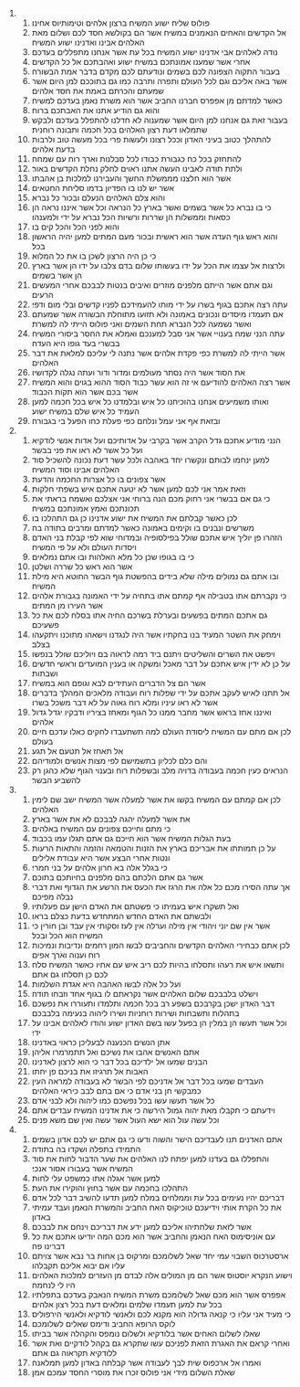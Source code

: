 <ol>
  <li>
    <ol>
      <li>פולוס שליח ישוע המשיח ברצון אלהים וטימותיוס אחינו׃</li>
      <li>אל הקדשים והאחים הנאמנים במשיח אשר הם בקולשא חסד לכם ושלום מאת האלהים אבינו ואדנינו ישוע המשיח׃</li>
      <li>נודה לאלהים אבי אדנינו ישוע המשיח בכל עת אשר אנחנו מתפללים בעדכם׃</li>
      <li>אחרי אשר שמענו אמונתכם במשיח ישוע ואהבתכם אל כל הקדשים׃</li>
      <li>בעבור התקוה הצפונה לכם בשמים ונודעתם לכם מקדם בדבר אמת הבשורה׃</li>
      <li>אשר באה אליכם וגם לכל העולם ותפרה ותרבה כמו גם בתוככם למן היום אשר שמעתם והכרתם באמת את חסד אלהים׃</li>
      <li>כאשר למדתם מן אפפרס חברנו החביב אשר הוא משרת נאמן בעדכם למשיח׃</li>
      <li>והוא גם הודיע אתנו את האבתכם ברוח׃</li>
      <li>בעבור זאת גם אנחנו למן היום אשר שמענוה לא חדלנו להתפלל בעדכם ולבקש שתמלאו דעת רצון האלהים בכל חכמה ותבונה רוחנית׃</li>
      <li>להתהלך כטוב בעיני האדון וככל רצונו ולעשות פרי בכל מעשה טוב ולרבות בדעת אלהים׃</li>
      <li>להתחזק בכל כח כגבורת כבודו לכל סבלנות וארך רוח עם שמחה׃</li>
      <li>ולתת תודה לאבינו העשה אתנו ראוים לחלק נחלת הקדשים באור׃</li>
      <li>אשר הוא חלצנו מממשלת החשך והעבירנו למלכות בן אהבתו׃</li>
      <li>אשר יש לנו בו הפדיון בדמו סליחת החטאים׃</li>
      <li>והוא צלם האלהים הנעלם ובכור כל נברא׃</li>
      <li>כי בו נברא כל אשר בשמים ואשר בארץ כל הנראה וכל אשר איננו נראה הן כסאות וממשלות הן שררות ורשיות הכל נברא על ידי ולמענהו׃</li>
      <li>והוא לפני הכל והכל קים בו׃</li>
      <li>והוא ראש גוף העדה אשר הוא ראשית ובכור מעם המתים למען יהיה הראשון בכל׃</li>
      <li>כי כן היה הרצון לשכן בו את כל המלוא׃</li>
      <li>ולרצות אל עצמו את הכל על ידו בעשותו שלום בדם צלבו על ידו הן אשר בארץ הן אשר בשמים׃</li>
      <li>וגם אתם אשר הייתם מלפנים מוזרים ואיבים בנטות לבבכם אחרי המעשים הרעים׃</li>
      <li>עתה רצה אתכם בגוף בשרו על ידי מותו להעמידכם לפניו קדשים ובלי מום ודפי׃</li>
      <li>אם תעמדו מיסדים ונכונים באמונה ולא תזועו מתוחלת הבשורה אשר שמעתם ואשר נשמעה לכל הנברא תחת השמים ואני פולוס הייתי לה למשרת׃</li>
      <li>עתה הנני שמח בענויי אשר אני סבל למענכם ואמלא את החסר ביסורי המשיח בבשרי בעד גופו היא העדה׃</li>
      <li>אשר הייתי לה למשרת כפי פקדת אלהים אשר נתנה לי עליכם למלאת את דבר האלהים׃</li>
      <li>את הסוד אשר היה נסתר מעולמים ומדור ודור ועתה נגלה לקדושיו׃</li>
      <li>אשר רצה האלהים להודיעם אי זה הוא עשר כבוד הסוד ההוא בגוים והוא המשיח אשר בכם אשר הוא תקות הכבוד׃</li>
      <li>ואותו משמיעים אנחנו בהוכיחנו כל איש ובלמדנו כל איש בכל חכמה למען העמיד כל איש שלם במשיח ישוע׃</li>
      <li>ובזאת אף אני עמל ונלחם כפי פעלת כחו הפעל בי בגבורה׃</li>
    </ol>
  </li>
  <li>
    <ol>
      <li>הנני מודיע אתכם גדל הקרב אשר בקרבי על אדותיכם ועל אדות אנשי לודקיא ועל כל אשר לא ראו את פני בבשר׃</li>
      <li>למען ינחמו לבותם ונקשרו יחד באהבה ולכל עשר דעת נכונה להשכיל סוד האלהים אבינו וסוד המשיח׃</li>
      <li>אשר צפונים בו כל אצרות החכמה והדעת׃</li>
      <li>וזאת אמר אני לכם למען אשר לא יטעה אתכם איש בשפתי חלקות׃</li>
      <li>כי גם אם בבשרי אני רחוק מכם הנה ברוחי אני אצלכם ואשמח בראתי את תכונתכם ואמץ אמונתכם במשיח׃</li>
      <li>לכן כאשר קבלתם את המשיח את ישוע אדנינו כן גם התהלכו בו׃</li>
      <li>משרשים ונבנים בו וקימים באמונה כאשר למדתם ומרבים בתודה בה׃</li>
      <li>הזהרו פן יוליך איש אתכם שולל בפילסופיה ובמדוחי שוא לפי קבלת בני האדם ויסדות העולם ולא על פי המשיח׃</li>
      <li>כי בו בגופו שכן כל מלא האלהות ובו אתם נמלאים׃</li>
      <li>אשר הוא ראש כל שררה ושלטן׃</li>
      <li>ובו אתם גם נמולים מילה שלא בידים בהפשטת גוף הבשר החוטא היא מילת המשיח׃</li>
      <li>כי נקברתם אתו בטבילה אף קמתם אתו בתחיה על ידי האמונה בגבורת אלהים אשר העירו מן המתים׃</li>
      <li>גם אתכם המתים בפשעים ובערלת בשרכם החיה אתו בסלח לכם את כל פשעיכם׃</li>
      <li>וימחק את השטר המעיד בנו בחקתיו אשר היה לנגדנו וישאהו מתוכנו ויתקעהו בצלב׃</li>
      <li>ויפשט את השרים והשליטים ויתנם ביד רמה לראוה בם ויוליכם שולל בנפשו׃</li>
      <li>על כן לא ידין איש אתכם על דבר מאכל ומשקה או בענין המועדים וראשי חדשים ושבתות׃</li>
      <li>אשר הם צל הדברים העתידים לבא וגופם הוא במשיח׃</li>
      <li>אל תתנו לאיש לעקב אתכם על ידי שפלות רוח ועבודה מלאכים המהלך בדברים אשר לא ראו עיניו ומלא רוח גאוה על לא דבר משכל בשרו׃</li>
      <li>ואיננו אחז בראש אשר מחבר ממנו כל הגוף ומאחז בציריו ודבקיו יגדל גדול אלהים׃</li>
      <li>לכן אם מתם עם המשיח ליסודת העולם למה תשתעבדו לחקים כאלו עדכם חיים בעולם׃</li>
      <li>אל תאחז אל תטעם אל תגע׃</li>
      <li>והם כלם לכליון בתשמישם לפי מצות אנשים ולמודיהם׃</li>
      <li>הנראים כעין חכמה בעבודה בדויה מלב ובשפלות רוח ובענוי הגוף שלא כהגן רק להשביע הבשר׃</li>
    </ol>
  </li>
  <li>
    <ol>
      <li>לכן אם קמתם עם המשיח בקשו את אשר למעלה אשר המשיח ישב שם לימין האלהים׃</li>
      <li>את אשר למעלה יהגה לבבכם לא את אשר בארץ׃</li>
      <li>כי מתם וחייכם צפונים עם המשיח באלהים׃</li>
      <li>בעת הגלות המשיח אשר הוא חייכם גם אתם תגלו עמו בכבוד׃</li>
      <li>על כן תמותתו את אבריכם בארץ את הזנות והטמאה והזמה והתאות הרעות ונטות אחרי הבצע אשר היא עבודת אלילים׃</li>
      <li>כי בגלל אלה בא חרון אלהים על בני חמרי׃</li>
      <li>אשר גם אתם הלכתם בהם מלפנים בחיותכם בתוכם׃</li>
      <li>אך עתה הסירו מכם כל אלה את הרגז את הכעס את הרשע את הגדוף ואת דברי נבלה מפיכם׃</li>
      <li>ואל תשקרו איש בעמיתו כי פשטתם את האדם הישן עם פעלותיו׃</li>
      <li>ולבשתם את האדם החדש המתחדש בדעת כצלם בראו׃</li>
      <li>אשר אין שם יוני ויהודי אין מילה וערלה אין לעז וסקותי אין עבד ובן חורין כי המשיח הוא הכל ובכל׃</li>
      <li>לכן אתם כבחירי האלהים הקדשים והחביבים לבשו המון רחמים ונדיבות ונמיכות רוח וענוה וארך אפים׃</li>
      <li>ותשאו איש את רעהו ותסלחו בהיות לכם ריב איש עם אחיו כאשר המשיח סלח לכם כן תסלחו גם אתם׃</li>
      <li>ועל כל אלה לבשו האהבה היא אגדת השלמות׃</li>
      <li>וישלט בלבבכם שלום האלהים אשר נקראתם לו בגוף אחד וזבחו תודה׃</li>
      <li>דבר האדון ישכן בקרבכם בשפע רב בכל חכמה ותלמדו ותעוררו את נפשכם בתהלות ותשבחות ושירות רוחניות ושירו ליהוה בנעימה בלבבכם׃</li>
      <li>וכל אשר תעשו הן במלין הן בפעל עשו בשם האדון ישוע והודו לאלהים אבינו על ידי׃</li>
      <li>אתן הנשים הכנענה לבעליכן כראוי באדנינו׃</li>
      <li>אתם האנשים אהבו את נשיכם ואל תתמרמרו אליהן׃</li>
      <li>הבנים שמעו אל ילדיכם בכל דבר כי הוא לרצון לאדנינו׃</li>
      <li>האבות אל תרגיזו את בניכם פן יחתו׃</li>
      <li>העבדים שמעו בכל דבר אל אדניכם לפי הבשר לא בעבודה למראה העין כמבקשי חן בני אדם כי אם בתם לבב כיראי האלהים׃</li>
      <li>כל אשר תעשו עשו בכל נפשכם כמו ליהוה ולא לבני אדם׃</li>
      <li>וידעתם כי תקבלו מאת יהוה גמול הירשה כי את אדנינו המשיח עבדים אתם׃</li>
      <li>וכל עשה עול הוא ישא העול אשר עשה ואין שם משא פנים׃</li>
    </ol>
  </li>
  <li>
    <ol>
      <li>אתם האדנים תנו לעבדיכם הישר והשוה ודעו כי גם אתם יש לכם אדון בשמים׃</li>
      <li>התמידו בתפלה ושקדו בה בתודה׃</li>
      <li>והתפללו גם בעדנו למען יפתח לנו האלהים את שער הדבור לחות את סוד המשיח אשר בעבורו אסור אנכי׃</li>
      <li>למען אשר אגלה אתו כמשפט עלי לחות׃</li>
      <li>התהלכו בחכמה עם אשר בחוץ והוקירו את העת׃</li>
      <li>דבריכם יהיו נעימים בכל עת וממלחים במלח למען תדעו להשיב דבר לכל אדם׃</li>
      <li>את כל הקרת אותי וידיעכם טוכיקוס האח החביב והמשרת הנאמן ועבד עמיתי באדון׃</li>
      <li>אשר לזאת שלחתיהו אליכם למען ידע את דבריכם וינחם את לבבכם׃</li>
      <li>עם אוניסימוס האח הנאמן והחביב אשר הוא מכם המה יודיעו אתכם את כל דברינו פה׃</li>
      <li>ארסטרכוס השבוי עמי יחד שאל לשלומכם ומרקוס בן אחות בר נבא אשר צויתם עליו אם יבוא אליכם תקבלהו׃</li>
      <li>וישוע הנקרא יוסטוס אשר הם מן המולים אלה לבדם מן העזרים למלכות האלהים היו לי לנחמה׃</li>
      <li>אפפרס אשר הוא מכם שאל לשלומכם משרת המשיח הנאבק בעדכם בתפלתיו בכל עת למען תעמדו שלמים ומלאים דעת בכל רצון אלהים׃</li>
      <li>כי מעיד אני עליו כי קנאה גדולה הוא מקנא לכם ולאנשי לודקיא ולאנשי הירפוליס׃</li>
      <li>לוקס הרופא החביב ודימס שאלים לשלומכם׃</li>
      <li>שאלו לשלום האחים אשר בלודקיא ולשלום נומפס והקהלה אשר בביתו׃</li>
      <li>ואחרי קראם את האגרת הזאת לפניכם עשו שתקרא גם בקהל לודקיים ואת אשר ללודקיא תקראוה גם אתם׃</li>
      <li>ואמרו אל ארכפוס שית לבך לעבודה אשר קבלתה באדון למען תמלאנה׃</li>
      <li>שאלת השלום מידי אני פולוס זכרו את מוסרי החסד עמכם אמן׃</li>
    </ol>
  </li>
</ol>
